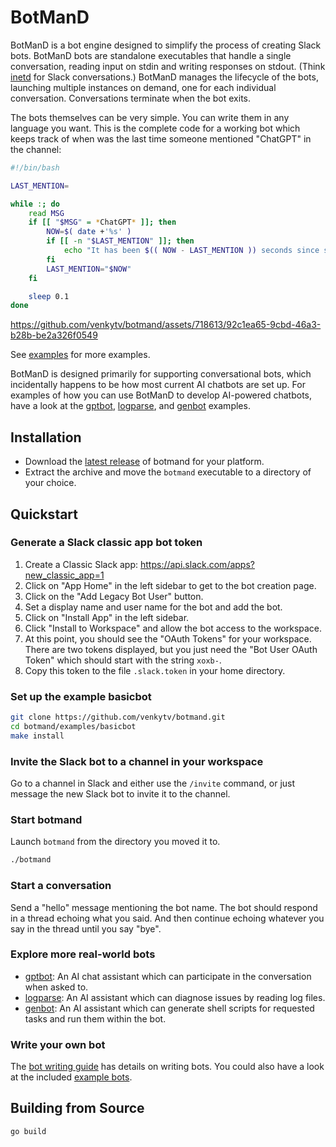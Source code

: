# BotManD

BotManD is a bot engine designed to simplify the process of creating Slack
bots.  BotManD bots are standalone executables that handle a single
conversation, reading input on stdin and writing responses on stdout. (Think
[inetd](https://en.wikipedia.org/wiki/Inetd) for Slack conversations.) BotManD
manages the lifecycle of the bots, launching multiple instances on demand, one
for each individual conversation.  Conversations terminate when the bot exits.

The bots themselves can be very simple. You can write them in any language you want.
This is the complete code for a working bot which keeps track of when was the
last time someone mentioned "ChatGPT" in the channel:

```bash
#!/bin/bash

LAST_MENTION=

while :; do
    read MSG
    if [[ "$MSG" = *ChatGPT* ]]; then
        NOW=$( date +'%s' )
        if [[ -n "$LAST_MENTION" ]]; then
            echo "It has been $(( NOW - LAST_MENTION )) seconds since someone mentioned ChatGPT last!"
        fi
        LAST_MENTION="$NOW"
    fi

    sleep 0.1
done
```

https://github.com/venkytv/botmand/assets/718613/92c1ea65-9cbd-46a3-b28b-be2a326f0549

See [examples](examples) for more examples.

BotManD is designed primarily for supporting conversational bots, which
incidentally happens to be how most current AI chatbots are set up. For
examples of how you can use BotManD to develop AI-powered chatbots, have a look
at the [gptbot](examples/gptbot), [logparse](examples/logparse), and
[genbot](examples/genbot) examples.

## Installation

* Download the [latest release](../../releases/latest) of botmand for your platform.
* Extract the archive and move the `botmand` executable to a directory of your choice.

## Quickstart

### Generate a Slack classic app bot token

1. Create a Classic Slack app: https://api.slack.com/apps?new_classic_app=1
2. Click on "App Home" in the left sidebar to get to the bot creation page.
3. Click on the "Add Legacy Bot User" button.
4. Set a display name and user name for the bot and add the bot.
5. Click on "Install App" in the left sidebar.
6. Click "Install to Workspace" and allow the bot access to the workspace.
7. At this point, you should see the "OAuth Tokens" for your workspace.
    There are two tokens displayed, but you just need the "Bot User OAuth Token" which
    should start with the string `xoxb-`.
8. Copy this token to the file `.slack.token` in your home directory.

### Set up the example basicbot

```bash
git clone https://github.com/venkytv/botmand.git
cd botmand/examples/basicbot
make install
```

### Invite the Slack bot to a channel in your workspace

Go to a channel in Slack and either use the `/invite` command, or just message
the new Slack bot to invite it to the channel.

### Start botmand

Launch `botmand` from the directory you moved it to.

```bash
./botmand
```

### Start a conversation

Send a "hello" message mentioning the bot name. The bot should respond in a
thread echoing what you said. And then continue echoing whatever you say in the
thread until you say "bye".

### Explore more real-world bots

* [gptbot](examples/gptbot): An AI chat assistant which can participate in the
  conversation when asked to.
* [logparse](examples/logparse): An AI assistant which can diagnose issues by
  reading log files.
* [genbot](examples/genbot): An AI assistant which can generate shell scripts
  for requested tasks and run them within the bot.

### Write your own bot

The [bot writing guide](BOT-WRITING-GUIDE.md) has details on writing bots.  You
could also have a look at the included [example bots](examples).

## Building from Source

```bash
go build
```
